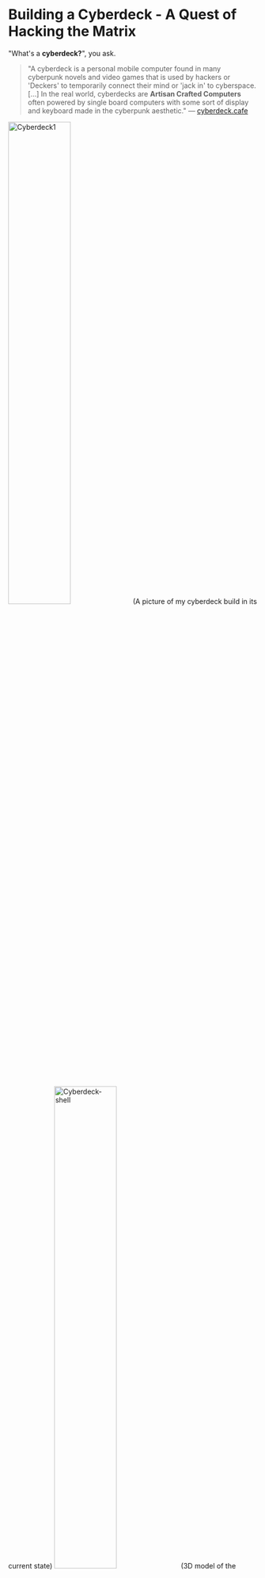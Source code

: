 # Building a Cyberdeck - A Quest of Hacking the Matrix

"What's a **cyberdeck?**", you ask.

>"A cyberdeck is a personal mobile computer found in many cyberpunk novels and video games that is used by hackers or 'Deckers' to temporarily connect their mind or 'jack in' to cyberspace. [...] In the real world, cyberdecks are **Artisan Crafted Computers** often powered by single board computers with some sort of display and keyboard made in the cyberpunk aesthetic."
> — [cyberdeck.cafe](https://www.cyberdeck.cafe)

<img src="https://github.com/Cup-of-Code/Cyberdeck/assets/102232378/b01c228d-b235-477c-a837-bdac2ef96703" alt="Cyberdeck1" width="50%" height="auto">(A picture of my cyberdeck build in its current state)
<img src="https://github.com/Cup-of-Code/Cyberdeck/assets/102232378/d2fdeedd-1518-48d4-8bf9-dea480ebb988" alt="Cyberdeck-shell" width ="50%" height="auto"> (3D model of the housing)


## Introduction
I have been working on this project for some time and decided I wanted to document the process while I work on the last steps to finish it.

Inspired by the technology in William Gibson's book *Neuromancer*, and the decks showcased on [cyberdeck.cafe](https://www.cyberdeck.cafe) and the [r/cyberdeck](https://www.reddit.com/r/cyberdeck) subreddit, I crafted my own version of an *artisan crafted computer*. A dual screen, mechanical keyboard, Raspberry Pi powered "portable" computer, functionally similar to a low-end laptop but much cooler looking.

<details>
<summary><strong>Design Process</strong></summary>

The shell of the deck is designed by me in Fusion360. The design includes a honeycomb grid that will be filled with individual hexagons printed in transparent PLA to allow RGB backlight pass-through.

![shell housing 3](https://github.com/Cup-of-Code/Cyberdeck/assets/102232378/d2fdeedd-1518-48d4-8bf9-dea480ebb988)
The journey to this design was filled with many iterations and design tweaks. Currently, adjustments are being made to the spacing around the HDMI-in port to better accommodate cables.


</details>

<details>
<summary><strong>Hardware List</strong></summary>

- 3D printed housing.
- 2x 7" Waveshare LCD displays.
- One mechanical keyboard:
  - DZ60 RGB PCB,
  - Gazzew Boba U4T silent tactile switches,
  - Honey and milk XDA keycap set.
- Raspberry Pi 5 8GB version.
- A small 4 port USB A 3.0 hub.
- A battery power solution (still being finalized due to the higher power requirements of the Pi5).
- Various cables.
</details>

<details>
<summary><strong>Build Guide</strong></summary>
  TBD
</details>

<details>
<summary><strong>Software</strong></summary>
TBD

</details>

<details>
<summary><strong>Project Reflections</strong></summary>
TBD
</details>
